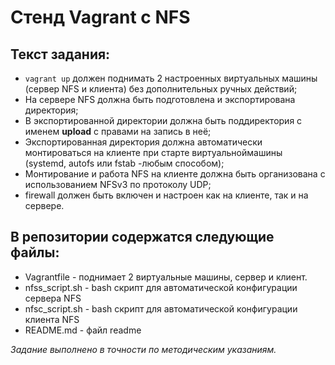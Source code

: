 # Стенд Vagrant с NFS

## Текст задания:

* ```vagrant up``` должен поднимать 2 настроенных виртуальных машины (сервер NFS и клиента) без дополнительных ручных действий;
* На сервере NFS должна быть подготовлена и экспортирована директория;
* В экспортированной директории должна быть поддиректория с именем __upload__ с правами на запись в неё;
* Экспортированная директория должна автоматически монтироваться на клиенте при старте виртуальноймашины (systemd, autofs или fstab -любым способом);
* Монтирование и работа NFS на клиенте должна быть организована с использованием NFSv3 по протоколу UDP;
* firewall должен быть включен и настроен как на клиенте, так и на сервере.

## В репозитории содержатся следующие файлы:

* Vagrantfile - поднимает 2 виртуальные машины, сервер и клиент.
* nfss_script.sh - bash скрипт для автоматической конфигурации сервера NFS
* nfsc_script.sh - bash скрипт для автоматической конфигурации клиента NFS
* README.md - файл readme


*Задание выполнено в точности по методическим указаниям.*
